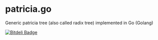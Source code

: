 patricia.go
===========

Generic patricia tree (also called radix tree) implemented in Go (Golang)


[![Bitdeli Badge](https://d2weczhvl823v0.cloudfront.net/tchap/go-patricia/trend.png)](https://bitdeli.com/free "Bitdeli Badge")

